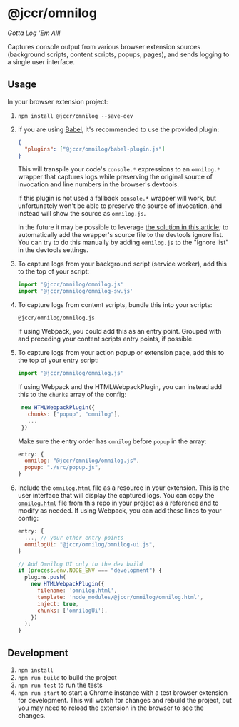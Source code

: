 # @jccr/omnilog

_Gotta Log 'Em All!_

Captures console output from various browser extension sources (background scripts, content scripts, popups, pages), and sends logging to a single user interface.

## Usage

In your browser extension project:

1. `npm install @jccr/omnilog --save-dev`
2. If you are using [Babel](https://babeljs.io/docs/en/usage), it's recommended to use the provided plugin:

   ```json
   {
     "plugins": ["@jccr/omnilog/babel-plugin.js"]
   }
   ```

   This will transpile your code's `console.*` expressions to an `omnilog.*` wrapper that captures logs while preserving the original source of invocation and line numbers in the browser's devtools.

   If this plugin is not used a fallback `console.*` wrapper will work, but unfortunately won't be able to preserve the source of invocation, and instead will show the source as `omnilog.js`.

   In the future it may be possible to leverage [the solution in this article](https://developer.chrome.com/blog/devtools-better-angular-debugging/#ignore-listing-code); to automatically add the wrapper's source file to the devtools ignore list. You can try to do this manually by adding `omnilog.js` to the "Ignore list" in the devtools settings.

3. To capture logs from your background script (service worker), add this to the top of your script:

   ```js
   import '@jccr/omnilog/omnilog.js'
   import '@jccr/omnilog/omnilog-sw.js'
   ```

4. To capture logs from content scripts, bundle this into your scripts:

   ```
   @jccr/omnilog/omnilog.js
   ```

   If using Webpack, you could add this as an entry point. Grouped with and preceding your content scripts entry points, if possible.

5. To capture logs from your action popup or extension page, add this to the top of your entry script:

   ```js
   import '@jccr/omnilog/omnilog.js'
   ```

   If using Webpack and the HTMLWebpackPlugin, you can instead add this to the `chunks` array of the config:

   ```js
    new HTMLWebpackPlugin({
      chunks: ["popup", "omnilog"],
      ...
    })
   ```

   Make sure the entry order has `omnilog` before `popup` in the array:

   ```js
   entry: {
     omnilog: "@jccr/omnilog/omnilog.js",
     popup: "./src/popup.js",
   }
   ```

6. Include the `omnilog.html` file as a resource in your extension. This is the user interface that will display the captured logs. You can copy the [`omnilog.html`](omnilog.html) file from this repo in your project as a reference and to modify as needed.
   If using Webpack, you can add these lines to your config:

   ```js
   entry: {
     ..., // your other entry points
     omnilogUi: "@jccr/omnilog/omnilog-ui.js",
   }

   // Add Omnilog UI only to the dev build
   if (process.env.NODE_ENV === "development") {
     plugins.push(
       new HTMLWebpackPlugin({
         filename: 'omnilog.html',
         template: 'node_modules/@jccr/omnilog/omnilog.html',
         inject: true,
         chunks: ['omnilogUi'],
       })
     );
   }
   ```

## Development

1. `npm install`
2. `npm run build` to build the project
3. `npm run test` to run the tests
4. `npm run start` to start a Chrome instance with a test browser extension for development. This will watch for changes and rebuild the project, but you may need to reload the extension in the browser to see the changes.
